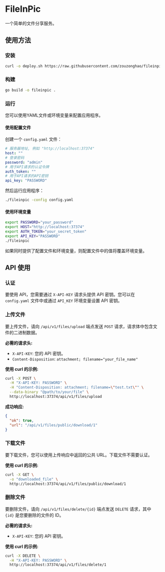 # FileInPic

一个简单的文件分享服务。

## 使用方法
### 安装

```sh
curl -o deploy.sh https://raw.githubusercontent.com/zouzonghao/fileinpic/refs/heads/main/deploy.sh && chmod +x deploy.sh && ./deploy.sh install
```

### 构建

```bash
go build -o fileinpic .
```

### 运行

您可以使用YAML文件或环境变量来配置应用程序。

#### 使用配置文件

创建一个 `config.yaml` 文件：

```yaml
# 服务器地址, 例如 "http://localhost:37374"
host: ""
# 登录密码
password: "admin"
# 用于API请求的认证令牌
auth_token: ""
# 用于API请求的API密钥
api_key: "PASSWORD"
```

然后运行应用程序：

```bash
./fileinpic -config config.yaml
```

#### 使用环境变量

```bash
export PASSWORD="your_password"
export HOST="http://localhost:37374"
export AUTH_TOKEN="your_secret_token"
export API_KEY="PASSWORD"
./fileinpic
```

如果同时提供了配置文件和环境变量，则配置文件中的值将覆盖环境变量。
## API 使用

### 认证

要使用 API，您需要通过 `X-API-KEY` 请求头提供 API 密钥。您可以在 `config.yaml` 文件中或通过 `API_KEY` 环境变量设置 API 密钥。

### 上传文件

要上传文件，请向 `/api/v1/files/upload` 端点发送 `POST` 请求，请求体中包含文件的二进制数据。

**必需的请求头:**

*   `X-API-KEY`: 您的 API 密钥。
*   `Content-Disposition`: `attachment; filename="your_file_name"`

**使用 curl 的示例:**

```bash
curl -X POST \
  -H "X-API-KEY: PASSWORD" \
  -H "Content-Disposition: attachment; filename=\"test.txt\"" \
  --data-binary "@path/to/your/file" \
  http://localhost:37374/api/v1/files/upload
```

**成功响应:**

```json
{
  "ok": true,
  "url": "/api/v1/files/public/download/1"
}
```

### 下载文件

要下载文件，您可以使用上传响应中返回的公共 URL。下载文件不需要认证。

**使用 curl 的示例:**

```bash
curl -X GET \
  -o "downloaded_file" \
  http://localhost:37374/api/v1/files/public/download/1
```

### 删除文件

要删除文件，请向 `/api/v1/files/delete/{id}` 端点发送 `DELETE` 请求，其中 `{id}` 是您要删除的文件的 ID。

**必需的请求头:**

*   `X-API-KEY`: 您的 API 密钥。

**使用 curl 的示例:**

```bash
curl -X DELETE \
  -H "X-API-KEY: PASSWORD" \
  http://localhost:37374/api/v1/files/delete/1
```